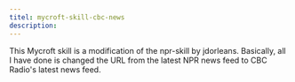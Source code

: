 ```yaml
---
titel: mycroft-skill-cbc-news
description: 
---
```

This Mycroft skill is a modification of the npr-skill by jdorleans.
Basically, all I have done is changed the URL from the latest NPR
news feed to CBC Radio's latest news feed.

